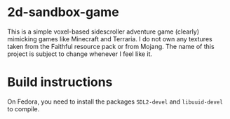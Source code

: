 # 2d-sandbox-game
This is a simple voxel-based sidescroller adventure game (clearly) mimicking games like Minecraft and Terraria.  I do not own any textures taken from the Faithful resource pack or from Mojang. The name of this project is subject to change whenever I feel like it.
# Build instructions
On Fedora, you need to install the packages `SDL2-devel` and `libuuid-devel` to compile.


